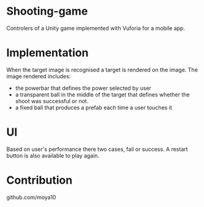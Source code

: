 # Shooting-game
Controlers of a Unity game implemented with Vuforia for a mobile app.

# Implementation
When the target image is recognised a target is rendered on the image. The image rendered includes:
- the powerbar that defines the power selected by user
- a transparent ball in the middle of the target that defines whether the shoot was successful or not.
- a fixed ball that produces a prefab each time a user touches it

# UI
Based on user's performance there two cases, fail or success. A restart button is also available to play again.

# Contribution
github.com/moya10

